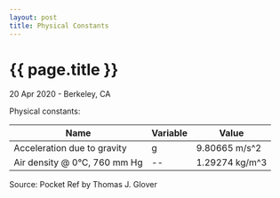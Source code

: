 ```yaml
---
layout: post
title: Physical Constants
---
```


{{ page.title }}
================

<p class="meta">20 Apr 2020 - Berkeley, CA</p>

Physical constants:

| Name | Variable | Value |
| --- | --- | --- |
| Acceleration due to gravity | g | 9.80665 m/s^2 |
| Air density @ 0°C, 760 mm Hg | -- | 1.29274 kg/m^3 |

Source: Pocket Ref by Thomas J. Glover